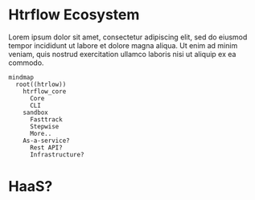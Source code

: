 # Htrflow Ecosystem

Lorem ipsum dolor sit amet, consectetur adipiscing elit, sed do eiusmod tempor incididunt ut labore et dolore magna aliqua. Ut enim ad minim veniam, quis nostrud exercitation ullamco laboris nisi ut aliquip ex ea commodo.

```mermaid
mindmap
  root((htrlow))
    htrflow_core
      Core
      CLI
    sandbox
      Fasttrack
      Stepwise
      More..
    As-a-service?
      Rest API?
      Infrastructure?
```

# HaaS?
